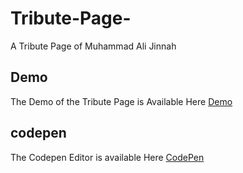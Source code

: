 # Tribute-Page-
A Tribute Page of Muhammad Ali Jinnah 

## Demo 
The Demo of the Tribute Page is Available Here [Demo](https://codepen.io/adilshehzad786/live/mdOKOVa)

## codepen
The Codepen Editor is available Here [CodePen](https://codepen.io/adilshehzad786/pen/mdOKOVa)